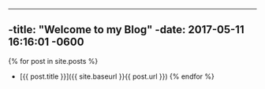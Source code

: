 ----
 -title:  "Welcome to my Blog"
 -date:   2017-05-11 16:16:01 -0600
 ----
{% for post in site.posts %}
 - [{{ post.title }}]({{ site.baseurl }}{{ post.url }})
{% endfor %}
